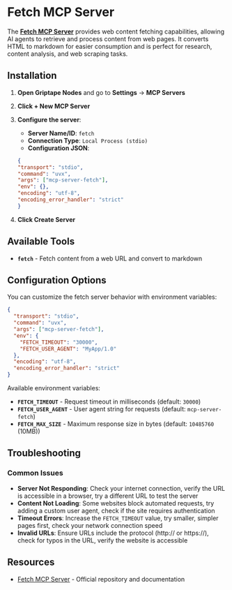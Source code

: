 # Fetch MCP Server

The **[Fetch MCP Server](https://github.com/modelcontextprotocol/servers/tree/main/src/fetch)** provides web content fetching capabilities, allowing AI agents to retrieve and process content from web pages. It converts HTML to markdown for easier consumption and is perfect for research, content analysis, and web scraping tasks.

## Installation

1. **Open Griptape Nodes** and go to **Settings** → **MCP Servers**

1. **Click + New MCP Server**

1. **Configure the server**:

    - **Server Name/ID**: `fetch`
    - **Connection Type**: `Local Process (stdio)`
    - **Configuration JSON**:

    ```json
    {
    "transport": "stdio",
    "command": "uvx",
    "args": ["mcp-server-fetch"],
    "env": {},
    "encoding": "utf-8",
    "encoding_error_handler": "strict"
    }
    ```

1. **Click Create Server**

## Available Tools

- **`fetch`** - Fetch content from a web URL and convert to markdown

## Configuration Options

You can customize the fetch server behavior with environment variables:

```json
{
  "transport": "stdio",
  "command": "uvx",
  "args": ["mcp-server-fetch"],
  "env": {
    "FETCH_TIMEOUT": "30000",
    "FETCH_USER_AGENT": "MyApp/1.0"
  },
  "encoding": "utf-8",
  "encoding_error_handler": "strict"
}
```

Available environment variables:

- **`FETCH_TIMEOUT`** - Request timeout in milliseconds (default: `30000`)
- **`FETCH_USER_AGENT`** - User agent string for requests (default: `mcp-server-fetch`)
- **`FETCH_MAX_SIZE`** - Maximum response size in bytes (default: `10485760` (10MB))

## Troubleshooting

### Common Issues

- **Server Not Responding**: Check your internet connection, verify the URL is accessible in a browser, try a different URL to test the server
- **Content Not Loading**: Some websites block automated requests, try adding a custom user agent, check if the site requires authentication
- **Timeout Errors**: Increase the `FETCH_TIMEOUT` value, try smaller, simpler pages first, check your network connection speed
- **Invalid URLs**: Ensure URLs include the protocol (http:// or https://), check for typos in the URL, verify the website is accessible

## Resources

- [Fetch MCP Server](https://github.com/modelcontextprotocol/servers/tree/main/src/fetch) - Official repository and documentation
